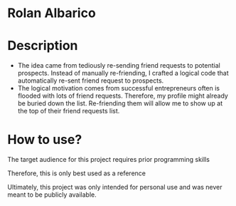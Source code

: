 # Rolan Albarico

# Description
- The idea came from tediously re-sending friend requests to potential prospects. Instead of manually re-friending, I crafted a logical code that automatically re-sent friend request to prospects. 
- The logical motivation comes from successful entrepreneurs often is flooded with lots of friend requests. Therefore, my profile might already be buried down the list. Re-friending them will allow me to show up at the top of their friend requests list.  

# How to use?
The target audience for this project requires prior programming skills

Therefore, this is only best used as a reference

Ultimately, this project was only intended for personal use and was never meant to be publicly available.

